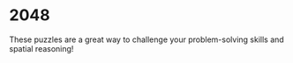 # 2048
These puzzles are a great way to challenge your problem-solving skills and spatial reasoning!
